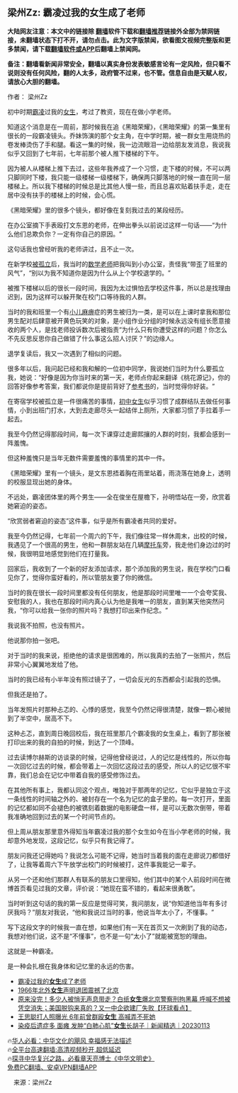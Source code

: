  <!-- 面包屑导航 --> <h2>梁州Zz: 霸凌过我的女生成了老师</h2> <p class="notice"><b>大陆网友注意：本文中的链接除 <a href="https://github.com/bannedbook/fanqiang" >翻墙</a>软件下载和<a href="https://github.com/killgcd/justmysocks/blob/master/README.md">翻墙推荐</a>链接外全部为禁网链接，未翻墙状态下打不开，请勿点击。此为文字版禁闻，欲看图文视频完整版和更多禁闻，请下载<a href="https://github.com/bannedbook/fanqiang">翻墙软件或APP</a>后翻墙上禁闻网。</p><p>备注：翻墙看新闻非常安全，翻墙以真实身份发表敏感言论有一定风险，但只看不说则没有任何风险，翻的人太多，政府管不过来，也不管。信息自由是天赋人权，请放心大胆的翻墙。</b></p>  <div class="entry"> <p>作者： 梁州Zz</p> <p>初中时期<a href="https://www.bannedbook.org/bnews/tag/%e9%9c%b8%e5%87%8c/" class="st_tag internal_tag" rel="tag" title="标签 霸凌 下的日志">霸凌</a>过我的<a href="https://www.bannedbook.org/bnews/tag/%e5%a5%b3%e7%94%9f/" class="st_tag internal_tag" rel="tag" title="标签 女生 下的日志">女生</a>，考过了教资，现在在做小学老师。</p> <p>知道这个消息是在一周前，那时候我在追《黑暗荣耀》，《黑暗荣耀》的第一集里有很长的一段霸凌镜头。乔妹饰演的那个女主角，在中学时期，被一群女生用烧热的卷发棒烫伤了手和腿。看这一集的时候，我一边流眼泪一边给朋友发消息，我说我似乎又回到了七年前，七年前那个被人推下楼梯的下午。</p> <p>因为被人从楼梯上推下去过，这些年我养成了一个习惯，走下楼的时候，不可以两只脚同时下楼，我只能一级楼梯一级楼梯下，确保两只脚落地的时候一直在同一层楼梯上。所以我下楼梯的时候总是比其他人慢一些，而且总喜欢贴着扶手走，走在居中没有扶手的楼梯上的时候，会心慌。</p> <p>《黑暗荣耀》里的很多个镜头，都好像在复刻我过去的某段经历。</p> <p>在办公室摘下手表殴打文东恩的老师，在伸出拳头以前说过这样一句话——‌‌“为什么他们总欺负你？一定有你自己的原因。‌‌”</p> <p>这句话我也曾经听我的老师讲过，且不止一次。</p> <p>在新学校<a href="https://www.bannedbook.org/bnews/tag/%E8%A2%AB%E5%AD%A4%E7%AB%8B/" class="st_tag internal_tag" rel="tag" title="标签 被孤立 下的日志">被孤立</a>后，我当时的<a href="https://www.bannedbook.org/bnews/tag/%E6%95%B0%E5%AD%A6%E8%80%81%E5%B8%88/" class="st_tag internal_tag" rel="tag" title="标签 数学老师 下的日志">数学老师</a>把我叫到小办公室，责怪我‌‌“带歪了班里的风气‌‌”，‌‌“别以为我不知道你是因为什么从上个学校退学的。‌‌”</p> <p>被推下楼梯以后的很长一段时间，我因为太过惧怕去学校这件事，所以总是找理由迟到，因为这样可以躲开聚在校门口等待我的人群。</p> <p>当时的我和班里一个有<a href="https://www.bannedbook.org/bnews/tag/%E5%B0%8F%E5%84%BF%E9%BA%BB%E7%97%B9/" class="st_tag internal_tag" rel="tag" title="标签 小儿麻痹 下的日志">小儿麻痹</a>症的男生被归为一类，是可以在上课时拿我和那位男生配对后肆意被开黄色玩笑的对象，是小组作业分组的时候永远没有组长愿意接收的两个人，是找老师投诉数次后被指责‌‌“为什么只有你遭受这样的问题？你怎么不先反思反思你自己做错了什么事这么招人讨厌？‌‌”的边缘人。</p>  <p>退学复读后，我又一次遇到了相似的问题。</p> <p>很多年以后，我问起已经和我和解的一位初中同学，我说她们当时为什么要孤立我，她说：‌‌“好像是因为你当时来的第一天，老师点你起来翻译《桃花源记》，你的回答好像参考答案，我们都说你是提前背好了<a href="https://www.bannedbook.org/bnews/tag/%E5%8F%82%E8%80%83%E4%B9%A6/" class="st_tag internal_tag" rel="tag" title="标签 参考书 下的日志">参考书</a>的，当时觉得你好装。‌‌”</p> <p>在寄宿学校被孤立是一件很痛苦的事情，<a href="https://www.bannedbook.org/bnews/tag/%E5%88%9D%E4%B8%AD%E5%A5%B3%E7%94%9F/" class="st_tag internal_tag" rel="tag" title="标签 初中女生 下的日志">初中女生</a>似乎习惯了成群结队去做任何事情，小到出班门打水，大到去走廊尽头一起结伴上厕所，大家都习惯了手拉着手一起去。</p> <p>我至今仍然记得那段时间，每一次下课穿过走廊熙攘的人群的时刻，我都会感到一阵羞愧。</p> <p>但这种羞愧只是当年无数件需要羞愧的事情里的其中一件。</p> <p>《黑暗荣耀》里有一个镜头，是文东恩捂着胸在雨里站着，雨浇落在她身上，透明的校服显现出她的身体。</p> <p>不远处，霸凌团体里的两个男生——全在俊坐在屋檐下，孙明悟站在一旁，欣赏着她窘迫的姿态。</p> <p>‌‌“欣赏弱者窘迫的姿态‌‌”这件事，似乎是所有霸凌者共同的爱好。</p> <p>我至今仍然记得，七年前一个周六的下午，我们像往常一样休周末，出校的时候，我遇见了一个很高的男生，他和一群朋友站在几辆<a href="https://www.bannedbook.org/bnews/tag/%e6%91%a9%e6%89%98%e8%bd%a6/" class="st_tag internal_tag" rel="tag" title="标签 摩托车 下的日志">摩托车</a>旁，我走他们身边过的时候，我很明显地感觉到他们在打量我。</p> <p>回家后，我收到了一个新的好友添加请求，那个添加我的男生说，我在学校门口看见你了，觉得你蛮好看的，所以管朋友要了你的微信。</p>  <p>当时的我在很长一段时间里都没有任何朋友，他是那段时间里唯一一个会夸奖我、安慰我的人，我也在那段时间内真心认为他是我唯一的朋友，直到某天他突然问我，‌‌“你可以给我一张你的照片吗？我想打印出来作纪念。‌‌”</p> <p>我说我不拍照，也没有照片。</p> <p>他说那你拍一张吧。</p> <p>对于当时的我来说，拒绝他的请求是很困难的，所以我真的去拍了一张照片，然后非常小心翼翼地发给了他。</p> <p>当时的我已经有小半年没有照过镜子了，一切会反光的东西都会引起我的恐惧。</p> <p>但我还是拍了。</p> <p>当年发照片时那种忐忑的、心悸的感觉，我至今仍然记得很清楚，就像一颗心被抛到了半空中，居高不下。</p> <p>这种忐忑，直到周日晚回校后，我在班里那几个霸凌我的女生桌上，看到了那张被打印出来的我的自拍的时候，到达了一个顶峰。</p> <p>过去读博尔赫斯的访谈录的时候，记得他曾经说过，人的记忆是线性的，所以你每一次回忆过去的时候，都会带着上一次回忆这段过去的感受，所以人的记忆很不牢靠，我们总会在记忆中带着自我的感受修饰过去。</p> <p>在其他所有事上，我都认同这个观点，唯独对于那两年的记忆，它似乎是独立于这一条线性的时间轴之外的、被封存在一个名为记忆的盒子里的。每一次打开，里面的记忆都如同不会褪色的被镌刻着数据的电影硬盘一样，是可以无数次倒带，带着我准确地回到过去的某一个时间节点的。</p>  <p>但上周从朋友那里意外得知当年霸凌过我的那个女生如今在当小学老师的时候，我却意外地发现，这段记忆，似乎只有我记得了。</p> <p>朋友问我还记得她吗？我说怎么可能不记得，她当时当着我的面在走廊说刀都借好了，让我等着周六下午放学出校门的时候被打，这件事我能记一辈子。</p> <p>从另一个还和他们那群人有联系的朋友口里得知，他们其中的某个人前段时间在微博首页看见过我的文章，评价说：‌‌“她现在蛮不错的，看起来很勇敢‌‌”。</p> <p>当时听到这句话的我的第一反应是觉得可笑，我问朋友，说‌‌“你知道他当年有多讨厌我吗？‌‌”朋友对我说，‌‌“他和我说过当时的事，他说当年太小了，不懂事。‌‌”</p> <p>写下这段文字的时候我一直在想，如果他们有一天在首页又一次刷到了我的动态，我想对他们说，这不是‌‌“不懂事‌‌”，也不是一句‌‌“太小了‌‌”就能被宽恕的理由。</p> <p>这就是一种霸凌。</p> <p>是一种会扎根在我身体和记忆里的永远的伤害。</p> <p></p> <!--<div id="taboola-mid-1"></div>--><ul class='op-related-articles' title='相关阅读'> <li><a href='https://www.bannedbook.org/bnews/ssgc/20230120/1838887.html' target='_blank'>霸凌过我的<b>女生</b>成了老师</a></li> <li><a href='https://www.bannedbook.org/bnews/lifebaike/20230119/1838148.html' target='_blank'>1966年北外<b>女生</b>声明退团震撼了北京</a></li> <li><a href='https://www.bannedbook.org/bnews/bannedvideo/20230118/1837621.html' target='_blank'>原来没完！多少人被悄无声息带走？白纸<b>女生</b>爆北京警察刑拘黑幕 呼喊不想被凭空消失；美国脱钩来真的？又一中企欲建厂失败【环球看点】</a></li> <li><a href='https://www.bannedbook.org/bnews/cbnews/20230115/1836536.html' target='_blank'>王思聪打人照曝光 6年前曾群殴<b>女生</b> 高喊弄不死她</a></li> <li><a href='https://www.bannedbook.org/bnews/bannedvideo/20230113/1835819.html' target='_blank'>染疫后遗症多 面瘫 发肿“白肺心肌”<b>女生</b>长胡子｜新闻精选｜20230113</a></li> </ul> <p class="texttj"> 🔥<a href="https://www.bannedbook.org/bnews/comments/20220220/1694796.html" target="_blank">华人必看：中华文化的飓风 幸福感无法描述</a><br/> 🔥<a href="https://github.com/bannedbook/fanqiang/wiki/V2ray%E6%9C%BA%E5%9C%BA" target="_blank">全平台高速翻墙:高清视频秒开,超低延迟</a><br/> 🔥<a href="https://www.bannedbook.org/bnews/comments/20220808/1768773.html" target="_blank">探寻中华复兴之路，必看章天亮博士《中华文明史》</a><br/> <a href="https://github.com/bannedbook/fanqiang/wiki/%E7%A6%81%E9%97%BB%E7%BD%91%E5%AE%89%E5%8D%93%E7%BF%BB%E5%A2%99%E6%96%B0%E9%97%BBAPP" target="_blank">免费PC翻墙、安卓VPN翻墙APP</a><br/> </p><p class="src-info">　来源：梁州Zz </p> <a name='sharetosocial'></a> <div style="margin-bottom:5px;padding-bottom:5px;clear:both"> <div id="archive-pix-1" class="banner-ads"> <!-- AuctionX Display platform tag START --> <div id="27602x728x90x621x_ADSLOT1" clicktrack="%%CLICK_URL_ESC%%"></div>  <!-- AuctionX Display platform tag END --> </div> <div id="archive-pix-2" class="banner-ads"> <!-- AuctionX Display platform tag START --> <div id="27556x300x250x621x_ADSLOT1" clicktrack="%%CLICK_URL_ESC%%" style="margin:0 auto;text-align:center"></div>  <!-- AuctionX Display platform tag END --> </div> </div>  <div id="archive-pix-1" class="banner-ads"> <!-- AuctionX Display platform tag START --> <div id="27603x728x90x621x_ADSLOT1" clicktrack="%%CLICK_URL_ESC%%"></div>  <!-- AuctionX Display platform tag END --> </div> </div><!--END ENTRY--> 